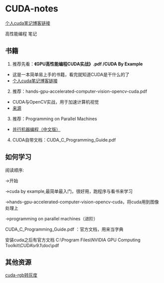 # CUDA-notes
[个人cuda笔记博客链接](https://littlebearsama.github.io/tags/CUDA/)

高性能编程 笔记
## 书籍
1. 推荐先看：**《GPU高性能编程CUDA实战》.pdf /CUDA By Example**
* 这是一本简单易上手的书籍，看完就知道CUDA是干什么的了
* [个人cuda笔记博客链接](https://littlebearsama.github.io/categories/%E7%BC%96%E7%A8%8B/CUDA/)


2. 推荐：hands-gpu-accelerated-computer-vision-opencv-cuda.pdf
* CUDA与OpenCV实战，用于加速计算机视觉
* [来源](https://github.com/PacktPublishing/Hands-On-GPU-Accelerated-Computer-Vision-with-OpenCV-and-CUDA)

3. 推荐：Programming on Parallel Machines
* [并行机器编程（中文版）](https://github.com/thirdwing/ParaBook)

4. CUDA自带文档：CUDA_C_Programming_Guide.pdf
## 如何学习
阅读顺序:	

->开始

->cuda by example,最简单最入门，很好用，跑程序与看书来学习

->hands-gpu-accelerated-computer-vision-opencv-cuda，将cuda用到图像处理上

->programming on parallel machines（进阶）

CUDA_C_Programming_Guide.pdf ：官方文档，用来当字典

安装cuda之后有官方文档
C:\Program Files\NVIDIA GPU Computing Toolkit\CUDA\v9.1\doc\pdf

## 其他资源
[cuda-rgb转灰度](https://github.com/canteen-man/CUDA-Program)
